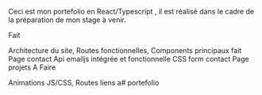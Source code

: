 Ceci est mon portefolio en React/Typescript , il est réalisé dans le cadre de la préparation de mon stage à venir.

Fait

Architecture du site,
Routes fonctionnelles,
Components principaux fait
Page contact
Api emailjs intégrée et fonctionnelle
CSS form contact
Page projets
A Faire

Animations JS/CSS,
Routes liens a# portefolio
